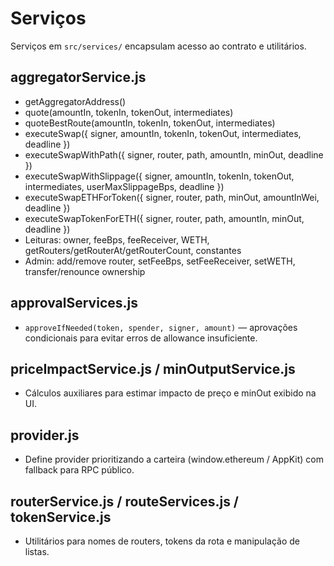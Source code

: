 # Serviços

Serviços em `src/services/` encapsulam acesso ao contrato e utilitários.

## aggregatorService.js
- getAggregatorAddress()
- quote(amountIn, tokenIn, tokenOut, intermediates)
- quoteBestRoute(amountIn, tokenIn, tokenOut, intermediates)
- executeSwap({ signer, amountIn, tokenIn, tokenOut, intermediates, deadline })
- executeSwapWithPath({ signer, router, path, amountIn, minOut, deadline })
- executeSwapWithSlippage({ signer, amountIn, tokenIn, tokenOut, intermediates, userMaxSlippageBps, deadline })
- executeSwapETHForToken({ signer, router, path, minOut, amountInWei, deadline })
- executeSwapTokenForETH({ signer, router, path, amountIn, minOut, deadline })
- Leituras: owner, feeBps, feeReceiver, WETH, getRouters/getRouterAt/getRouterCount, constantes
- Admin: add/remove router, setFeeBps, setFeeReceiver, setWETH, transfer/renounce ownership

## approvalServices.js
- `approveIfNeeded(token, spender, signer, amount)` — aprovações condicionais para evitar erros de allowance insuficiente.

## priceImpactService.js / minOutputService.js
- Cálculos auxiliares para estimar impacto de preço e minOut exibido na UI.

## provider.js
- Define provider prioritizando a carteira (window.ethereum / AppKit) com fallback para RPC público.

## routerService.js / routeServices.js / tokenService.js
- Utilitários para nomes de routers, tokens da rota e manipulação de listas.
